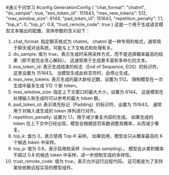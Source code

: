 #通义千问学习
#config
GenerationConfig {
  "chat_format": "chatml",
  "do_sample": true,
  "eos_token_id": 151643,
  "max_new_tokens": 512,
  "max_window_size": 6144,
  "pad_token_id": 151643,
  "repetition_penalty": 1.1,
  "top_k": 0,
  "top_p": 0.8,
  "trust_remote_code": true
}
这是一个用于生成语言模型文本输出的配置，具体参数的含义如下：
1. chat_format:
指定聊天格式为 chatml。
chatml 是一种专用的格式，通常用于聊天或对话系统，可能与上下文格式和处理有关。
2. do_sample:
值为 true，表示生成时采用采样方式，而不是选择概率最高的结果（即不是完全贪心解码）。
这通常用于生成更丰富和多样化的文本。
3. eos_token_id:
表示生成结束的标志（End of Sequence, EOS）的标识符，这里设置为 151643。
当模型生成此标志符时，会停止生成。
4. max_new_tokens:
表示生成的最大新标记数，设置为 512。
限制模型在一次生成中最多生成 512 个新 token。
5. max_window_size:
指定上下文窗口的最大大小，设置为 6144。
这是模型在处理输入和生成时可以参考的最大 token 数。
6. pad_token_id:
表示填充标记（Padding）的标识符，设置为 151643。
通常用于对输入或生成的 token 序列进行对齐。
7. repetition_penalty:
设置为 1.1，用于减少重复内容的生成。
如果生成的 token 在上下文中已经出现，模型会根据惩罚系数调整其概率，从而减少重复。
8. top_k:
值为 0，表示禁用 Top-K 采样。
如果启用，模型会只从概率最高的 K 个候选 token 中采样。
9. top_p:
值为 0.8，表示启用核采样（nucleus sampling）。
模型会从累积概率不超过 0.8 的候选 token 中采样，进一步控制生成的多样性。
10. trust_remote_code:
值为 true，表示允许运行远程代码。
这可能是为了支持某些依赖远程实现的模型组件。
